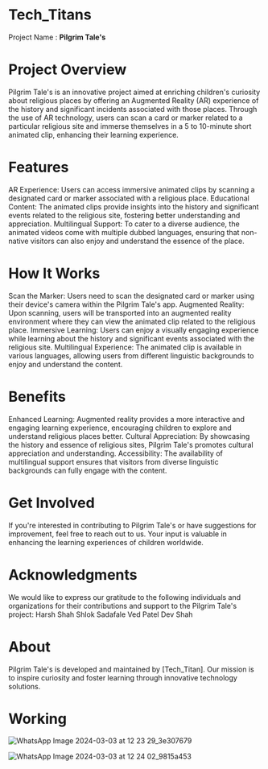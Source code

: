 # Tech_Titans
Project Name : **Pilgrim Tale's**

# Project Overview
Pilgrim Tale's is an innovative project aimed at enriching children's curiosity about religious places by offering an Augmented Reality (AR) experience of the history and significant incidents associated with those places. Through the use of AR technology, users can scan a card or marker related to a particular religious site and immerse themselves in a 5 to 10-minute short animated clip, enhancing their learning experience.

# Features
AR Experience: Users can access immersive animated clips by scanning a designated card or marker associated with a religious place.
Educational Content: The animated clips provide insights into the history and significant events related to the religious site, fostering better understanding and appreciation.
Multilingual Support: To cater to a diverse audience, the animated videos come with multiple dubbed languages, ensuring that non-native visitors can also enjoy and understand the essence of the place.

# How It Works
Scan the Marker: Users need to scan the designated card or marker using their device's camera within the Pilgrim Tale's app.
Augmented Reality: Upon scanning, users will be transported into an augmented reality environment where they can view the animated clip related to the religious place.
Immersive Learning: Users can enjoy a visually engaging experience while learning about the history and significant events associated with the religious site.
Multilingual Experience: The animated clip is available in various languages, allowing users from different linguistic backgrounds to enjoy and understand the content.

# Benefits
Enhanced Learning: Augmented reality provides a more interactive and engaging learning experience, encouraging children to explore and understand religious places better.
Cultural Appreciation: By showcasing the history and essence of religious sites, Pilgrim Tale's promotes cultural appreciation and understanding.
Accessibility: The availability of multilingual support ensures that visitors from diverse linguistic backgrounds can fully engage with the content.

# Get Involved
If you're interested in contributing to Pilgrim Tale's or have suggestions for improvement, feel free to reach out to us. Your input is valuable in enhancing the learning experiences of children worldwide.

# Acknowledgments
We would like to express our gratitude to the following individuals and organizations for their contributions and support to the Pilgrim Tale's project:
Harsh Shah
Shlok Sadafale
Ved Patel
Dev Shah


# About
Pilgrim Tale's is developed and maintained by [Tech_Titan]. Our mission is to inspire curiosity and foster learning through innovative technology solutions.

# Working
![WhatsApp Image 2024-03-03 at 12 23 29_3e307679](https://github.com/ved1121/Tech_Titans/assets/140297775/bf02ceec-d3ce-4dff-ac88-bc77d4984252)


![WhatsApp Image 2024-03-03 at 12 24 02_9815a453](https://github.com/ved1121/Tech_Titans/assets/140297775/fe89ef16-b131-401a-ad79-ab1370afcf29)
